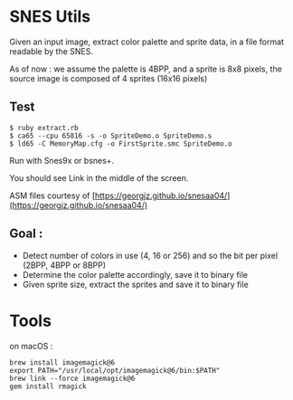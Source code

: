 # SNES Utils

Given an input image, extract color palette and sprite data, in a file format readable by the SNES.

As of now : we assume the palette is 4BPP, and a sprite is 8x8 pixels, the source image is composed of 4 sprites (16x16 pixels)

## Test

```
$ ruby extract.rb
$ ca65 --cpu 65816 -s -o SpriteDemo.o SpriteDemo.s
$ ld65 -C MemoryMap.cfg -o FirstSprite.smc SpriteDemo.o
```

Run with Snes9x or bsnes+.

You should see Link in the middle of the screen.

ASM files courtesy of [https://georgjz.github.io/snesaa04/](https://georgjz.github.io/snesaa04/)


## Goal :

* Detect number of colors in use (4, 16 or 256) and so the bit per pixel (2BPP, 4BPP or 8BPP)
* Determine the color palette accordingly, save it to binary file
* Given sprite size, extract the sprites and save it to binary file

# Tools

on macOS :

```
brew install imagemagick@6
export PATH="/usr/local/opt/imagemagick@6/bin:$PATH"
brew link --force imagemagick@6
gem install rmagick
```
